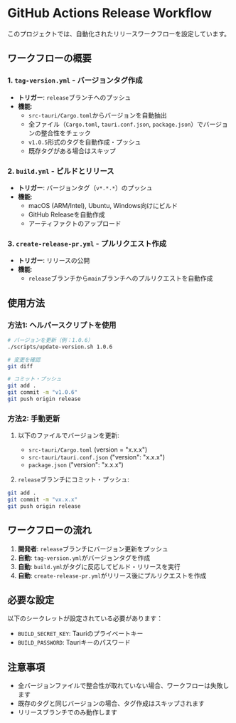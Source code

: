 # GitHub Actions Release Workflow

このプロジェクトでは、自動化されたリリースワークフローを設定しています。

## ワークフローの概要

### 1. `tag-version.yml` - バージョンタグ作成
- **トリガー**: `release`ブランチへのプッシュ
- **機能**:
  - `src-tauri/Cargo.toml`からバージョンを自動抽出
  - 全ファイル（`Cargo.toml`, `tauri.conf.json`, `package.json`）でバージョンの整合性をチェック
  - `v1.0.5`形式のタグを自動作成・プッシュ
  - 既存タグがある場合はスキップ

### 2. `build.yml` - ビルドとリリース
- **トリガー**: バージョンタグ（`v*.*.*`）のプッシュ
- **機能**:
  - macOS (ARM/Intel), Ubuntu, Windows向けにビルド
  - GitHub Releaseを自動作成
  - アーティファクトのアップロード

### 3. `create-release-pr.yml` - プルリクエスト作成
- **トリガー**: リリースの公開
- **機能**:
  - `release`ブランチから`main`ブランチへのプルリクエストを自動作成

## 使用方法

### 方法1: ヘルパースクリプトを使用
```bash
# バージョンを更新（例：1.0.6）
./scripts/update-version.sh 1.0.6

# 変更を確認
git diff

# コミット・プッシュ
git add .
git commit -m "v1.0.6"
git push origin release
```

### 方法2: 手動更新
1. 以下のファイルでバージョンを更新:
   - `src-tauri/Cargo.toml` (version = "x.x.x")
   - `src-tauri/tauri.conf.json` ("version": "x.x.x")
   - `package.json` ("version": "x.x.x")

2. `release`ブランチにコミット・プッシュ:
```bash
git add .
git commit -m "vx.x.x"
git push origin release
```

## ワークフローの流れ

1. **開発者**: `release`ブランチにバージョン更新をプッシュ
2. **自動**: `tag-version.yml`がバージョンタグを作成
3. **自動**: `build.yml`がタグに反応してビルド・リリースを実行
4. **自動**: `create-release-pr.yml`がリリース後にプルリクエストを作成

## 必要な設定

以下のシークレットが設定されている必要があります：
- `BUILD_SECRET_KEY`: Tauriのプライベートキー
- `BUILD_PASSWORD`: Tauriキーのパスワード

## 注意事項

- 全バージョンファイルで整合性が取れていない場合、ワークフローは失敗します
- 既存のタグと同じバージョンの場合、タグ作成はスキップされます
- リリースブランチでのみ動作します
